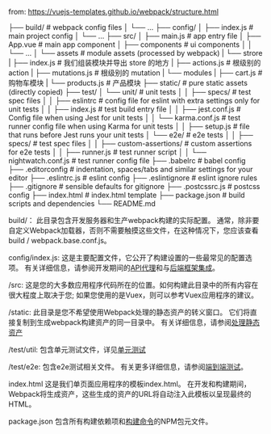 from: https://vuejs-templates.github.io/webpack/structure.html

├── build/                     # webpack config files
│   └── ...
├── config/
│   ├── index.js               # main project config
│   └── ...
├── src/
│   ├── main.js                # app entry file
│   ├── App.vue                # main app component
│   ├── components             # ui components
│   │   └── ...
│   └── assets                 # module assets (processed by webpack)
|   └── strore
|       ├── index.js           # 我们组装模块并导出 store 的地方
|       ├── actions.js         # 根级别的 action
|       ├── mutations.js       # 根级别的 mutation
|       └── modules
|           ├── cart.js        # 购物车模块
|           └── products.js    # 产品模块
├── static/                    # pure static assets (directly copied)
├── test/
│   └── unit/                   # unit tests
│   │   ├── specs/              # test spec files
│   │   ├── eslintrc            # config file for eslint with extra settings only for unit tests
│   │   ├── index.js            # test build entry file
│   │   ├── jest.conf.js        # Config file when using Jest for unit tests
│   │   └── karma.conf.js       # test runner config file when using Karma for unit tests
│   │   ├── setup.js            # file that runs before Jest runs your unit tests
│   └── e2e/                    # e2e tests
│   │   ├── specs/              # test spec files
│   │   ├── custom-assertions/  # custom assertions for e2e tests
│   │   ├── runner.js           # test runner script
│   │   └── nightwatch.conf.js  # test runner config file
├── .babelrc                    # babel config
├── .editorconfig               # indentation, spaces/tabs and similar settings for your editor
├── .eslintrc.js                # eslint config
├── .eslintignore               # eslint ignore rules
├── .gitignore                  # sensible defaults for gitignore
├── .postcssrc.js               # postcss config
├── index.html                  # index.html template
├── package.json                # build scripts and dependencies
└── README.md

build/：
此目录包含开发服务器和生产webpack构建的实际配置。 通常，除非要自定义Webpack加载器，否则不需要触摸这些文件，在这种情况下，您应该查看build / webpack.base.conf.js。

config/index.js:
这是主要配置文件，它公开了构建设置的一些最常见的配置选项。 有关详细信息，请参阅开发期间的[API代理](https://vuejs-templates.github.io/webpack/proxy.html)和与[后端框架集成](https://vuejs-templates.github.io/webpack/backend.html)。

/src:
这是您的大多数应用程序代码所在的位置。如何构建此目录中的所有内容在很大程度上取决于您; 如果您使用的是Vuex，则可以参考Vuex应用程序的建议。

/static:
此目录是您不希望使用Webpack处理的静态资产的转义窗口。 它们将直接复制到生成webpack构建资产的同一目录中。
有关详细信息，请参阅[处理静态资产](https://vuejs-templates.github.io/webpack/static.html)

/test/util:
包含单元测试文件，详见[单元测试](https://vuejs-templates.github.io/webpack/unit.html)

/test/e2e:
包含e2e测试相关文件。 有关更多详细信息，请参阅[端到端测试](https://vuejs-templates.github.io/webpack/e2e.html)。

index.html
这是我们单页面应用程序的模板index.html。 在开发和构建期间，Webpack将生成资产，这些生成的资产的URL将自动注入此模板以呈现最终的HTML。

package.json
包含所有构建依赖项和[构建命令](https://vuejs-templates.github.io/webpack/commands.html)的NPM包元文件。